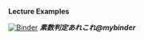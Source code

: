 **Lecture  Examples**

[![Binder](https://mybinder.org/badge_logo.svg)](https://mybinder.org/v2/gh/jxta/yamryo_notebooks/master?filepath=Lecture%2FPrime_Numbers%2FPrimeNumbers.ipynb) ***素数判定あれこれ@mybinder***

